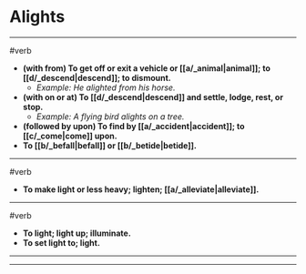 # Alights
---
#verb
- **(with from) To get off or exit a vehicle or [[a/_animal|animal]]; to [[d/_descend|descend]]; to dismount.**
	- _Example: He alighted from his horse._
- **(with on or at) To [[d/_descend|descend]] and settle, lodge, rest, or stop.**
	- _Example: A flying bird alights on a tree._
- **(followed by upon) To find by [[a/_accident|accident]]; to [[c/_come|come]] upon.**
- **To [[b/_befall|befall]] or [[b/_betide|betide]].**
---
#verb
- **To make light or less heavy; lighten; [[a/_alleviate|alleviate]].**
---
#verb
- **To light; light up; illuminate.**
- **To set light to; light.**
---
---

